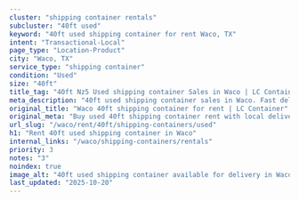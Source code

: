 ```yaml
---
cluster: "shipping container rentals"
subcluster: "40ft used"
keyword: "40ft used shipping container for rent Waco, TX"
intent: "Transactional-Local"
page_type: "Location-Product"
city: "Waco, TX"
service_type: "shipping container"
condition: "Used"
size: "40ft"
title_tag: "40ft Nz5 Used shipping container Sales in Waco | LC Container"
meta_description: "40ft used shipping container sales in Waco. Fast delivery, competitive pricing. Serving shipping containers area. Quote ID: WVS. Call (214) 524-4168 for your free quote today."
original_title: "Waco 40ft shipping container for rent | LC Container"
original_meta: "Buy used 40ft shipping container rent with local delivery in Waco, TX. LC Container — local Since 2003. Request a fast quote today."
url_slug: "/waco/rent/40ft/shipping-containers/used"
h1: "Rent 40ft used shipping container in Waco"
internal_links: "/waco/shipping-containers/rentals"
priority: 3
notes: "3"
noindex: true
image_alt: "40ft used shipping container available for delivery in Waco"
last_updated: "2025-10-20"
---
```


<!-- TODO: Add unique city/inventory copy, images, and internal links here. -->
